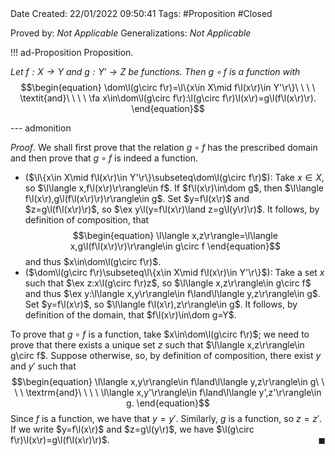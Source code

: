 <br />
<br />

Date Created: 22/01/2022 09:50:41
Tags: #Proposition #Closed 

Proved by: _Not Applicable_
Generalizations: _Not Applicable_

!!! ad-Proposition Proposition.

_Let $f:X\to Y$ and $g:Y'\to Z$ be functions. Then $g\circ f$ is a function with_
$$\begin{equation}
    \dom\l(g\circ f\r)=\l\{x\in X\mid f\l(x\r)\in Y'\r\}\ \ \ \ \textit{and}\ \ \ \ \fa x\in\dom\l(g\circ f\r):\l(g\circ f\r)\l(x\r)=g\l(f\l(x\r)\r).
\end{equation}$$

--- admonition

_Proof_. We shall first prove that the relation $g\circ f$ has the prescribed domain and then prove that $g\circ f$ is indeed a function.
* ($\l\{x\in X\mid f\l(x\r)\in Y'\r\}\subseteq\dom\l(g\circ f\r)$): Take $x\in X$, so $\l\langle x,f\l(x\r)\r\rangle\in f$. If $f\l(x\r)\in\dom g$, then $\l\langle f\l(x\r),g\l(f\l(x\r)\r)\r\rangle\in g$. Set $y=f\l(x\r)$ and $z=g\l(f\l(x\r)\r)$, so $\ex y\l(y=f\l(x\r)\land z=g\l(y\r)\r)$. It follows, by definition of composition, that
$$\begin{equation}
    \l\langle x,z\r\rangle=\l\langle x,g\l(f\l(x\r)\r)\r\rangle\in g\circ f
\end{equation}$$
and thus $x\in\dom\l(g\circ f\r)$.
* ($\dom\l(g\circ f\r)\subseteq\l\{x\in X\mid f\l(x\r)\in Y'\r\}$): Take a set $x$ such that $\ex z:x\l(g\circ f\r)z$, so $\l\langle x,z\r\rangle\in g\circ f$ and thus $\ex y:\l\langle x,y\r\rangle\in f\land\l\langle y,z\r\rangle\in g$. Set $y=f\l(x\r)$, so $\l\langle f\l(x\r),z\r\rangle\in g$. It follows, by definition of the domain, that $f\l(x\r)\in\dom g=Y$.

To prove that $g\circ f$ is a function, take $x\in\dom\l(g\circ f\r)$; we need to prove that there exists a unique set $z$ such that $\l\langle x,z\r\rangle\in g\circ f$. Suppose otherwise, so, by definition of composition, there exist $y$ and $y'$ such that
$$\begin{equation}
    \l\langle x,y\r\rangle\in f\land\l\langle y,z\r\rangle\in g\ \ \ \ \textrm{and}\ \ \ \ \l\langle x,y'\r\rangle\in f\land\l\langle y',z'\r\rangle\in g.
\end{equation}$$
Since $f$ is a function, we have that $y=y'$. Similarly, $g$ is a function, so $z=z'$. If we write $y=f\l(x\r)$ and $z=g\l(y\r)$, we have $\l(g\circ f\r)\l(x\r)=g\l(f\l(x\r)\r)$.<span style="float:right;">$\blacksquare$</span>
